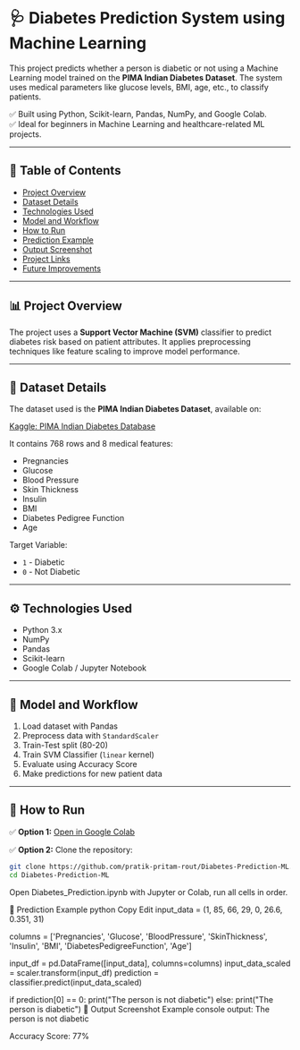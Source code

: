 # 🩺 Diabetes Prediction System using Machine Learning

This project predicts whether a person is diabetic or not using a Machine Learning model trained on the **PIMA Indian Diabetes Dataset**. The system uses medical parameters like glucose levels, BMI, age, etc., to classify patients.

✅ Built using Python, Scikit-learn, Pandas, NumPy, and Google Colab.  
✅ Ideal for beginners in Machine Learning and healthcare-related ML projects.

---

## 📂 Table of Contents

- [Project Overview](#project-overview)
- [Dataset Details](#dataset-details)
- [Technologies Used](#technologies-used)
- [Model and Workflow](#model-and-workflow)
- [How to Run](#how-to-run)
- [Prediction Example](#prediction-example)
- [Output Screenshot](#output-screenshot)
- [Project Links](#project-links)
- [Future Improvements](#future-improvements)

---

## 📊 Project Overview

The project uses a **Support Vector Machine (SVM)** classifier to predict diabetes risk based on patient attributes. It applies preprocessing techniques like feature scaling to improve model performance.

---

## 📑 Dataset Details

The dataset used is the **PIMA Indian Diabetes Dataset**, available on:

[Kaggle: PIMA Indian Diabetes Database](https://www.kaggle.com/datasets/uciml/pima-indians-diabetes-database)

It contains 768 rows and 8 medical features:

- Pregnancies
- Glucose
- Blood Pressure
- Skin Thickness
- Insulin
- BMI
- Diabetes Pedigree Function
- Age

Target Variable:
- `1` - Diabetic  
- `0` - Not Diabetic  

---

## ⚙️ Technologies Used

- Python 3.x
- NumPy
- Pandas
- Scikit-learn
- Google Colab / Jupyter Notebook

---

## 🧠 Model and Workflow

1. Load dataset with Pandas
2. Preprocess data with `StandardScaler`
3. Train-Test split (80-20)
4. Train SVM Classifier (`linear` kernel)
5. Evaluate using Accuracy Score
6. Make predictions for new patient data

---

## 🚀 How to Run

✅ **Option 1:** [Open in Google Colab](https://colab.research.google.com/github/pratik-pritam-rout/Diabetes-Prediction-ML/blob/main/Diabetes_Prediction.ipynb)

✅ **Option 2:** Clone the repository:

```bash
git clone https://github.com/pratik-pritam-rout/Diabetes-Prediction-ML.git
cd Diabetes-Prediction-ML
```
Open Diabetes_Prediction.ipynb with Jupyter or Colab, run all cells in order.

🔮 Prediction Example
python
Copy
Edit
input_data = (1, 85, 66, 29, 0, 26.6, 0.351, 31)

columns = ['Pregnancies', 'Glucose', 'BloodPressure', 'SkinThickness',
           'Insulin', 'BMI', 'DiabetesPedigreeFunction', 'Age']

input_df = pd.DataFrame([input_data], columns=columns)
input_data_scaled = scaler.transform(input_df)
prediction = classifier.predict(input_data_scaled)

if prediction[0] == 0:
    print("The person is not diabetic")
else:
    print("The person is diabetic")
📸 Output Screenshot
Example console output:
The person is not diabetic

Accuracy Score: 77%
